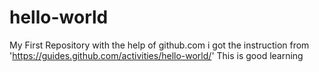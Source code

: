 # hello-world
My First Repository
with the help of github.com
i got the instruction from 'https://guides.github.com/activities/hello-world/'
This is good learning 

